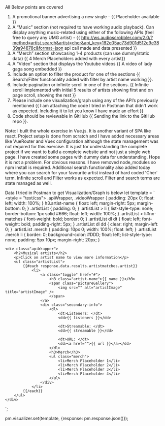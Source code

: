 All Below points are covered
1. A promotional banner advertising a new single - {{ Placeholder available }}
2. A “Music” section (not required to have working audio playback). Can display anything music-related using either of the following APIs (feel free to query any UMG artist) - {{ http://ws.audioscrobbler.com/2.0/?method=artist.search&artist=cher&api_key=182e05ac73d901d512e9e3839a94878c&format=json api call made and data presented }}
3. A “Merch” section showcasing 1-4 products (can use dummy/static data) {{ 4 Merch Placeholders added with every artist}}
4. A “Video” section that displays the Youtube videos {{ A video of lady gaga song embedded }}
5. Include an option to filter the product for one of the sections {{ Search/Filter functionality added with filter by artist name working }}.
6. Include pagination or infinite scroll in one of the sections. {{ Infinite scroll implemented with initial 5 results of artists showing first and on page scroll, showing the rest }}
7. Please include one visualization/graph using any of the API’s previously mentioned {{ I am attaching the code I tried in Postman that didn't work as expected. Including it to let you know I have made an effort }}
8. Code should be reviewable in GitHub {{ Sending the link to the GitHub repo }}.

Note: I built the whole exercise in Vue.js. It is another variant of SPA like react. Project setup is done from scratch and I have added necessary areas like VueRouter and Vuex configuration although the state management was not required for this exercise. It is just for understanding the complete project if we want to build a complete website and not just a single web page. I have created some pages with dummy data for understanding. Hope it is not a problem. For obvious reasons. I have removed node_modules so npm install is required. Additional search functionality also added today where you can search for your favourite artist instead of hard coded 'Cher' term. Infinite scroll and Filter works as expected. Filter and search terms are state managed as well.

Data I tried in Postman to get Visualization/Graph is below
let template = `
    <style = "text/css">
    .apiWrapper,
    .videoWrapper {
        padding: 20px 0;
        float: left;
        width: 100%;
    }
    h3.artist-name {
        float: left;
        margin-right: 5px;
        margin-bottom: 0;
    }
    .artistList {
        padding: 0;
    }
    .artistList > li {
        list-style-type: none;
        border-bottom: 1px solid #666;
        float: left;
        width: 100%;
    }
    .artistList > li#no-matches {
        font-weight: bold;
        border: 0;
    }
    .artistList dl dt {
        float: left;
        font-weight: bold;
        padding-right: 5px;
    }
    .artistList dl dd {
        clear: right;
        margin-left: 0;
    }
    .artistList .merch {
        padding: 10px 0;
        width: 100%;
        float: left;
    }
    .artistList .merch li {
        border: 0;
        background-color: #DDD;
        float: left;
        list-style-type: none;
        padding: 5px 10px;
        margin-right: 20px;
    }
    </style>

    <div class="apiWrapper">
        <h2>Musical artists</h2>
        <p>Click on artist name to view more information</p>
        <ul class="artistList">
            {{#each response.data.results.artistmatches.artist}}
                <li>
                    <a class="toggle" href="#">
                        <h3 class="artist-name">{{ name }}</h3>
                        <span class="pictureGallery">
                            <img src="" alt="artistImage" title="artistImage" />
                        </span>
                    </a>
                    <div class="secondary-info">
                        <dl>
                            <dt>Listeners: </dt>
                            <dd>{{ listeners }}</dd>

                            <dt>Streamable: </dt>
                            <dd>{{ streamable }}</dd>

                            <dt>URL: </dt>
                            <dd><a href="">{{ url }}</a></dd>
                        </dl>
                        <h3>Merch</h3>
                        <ul class="merch">
                            <li>Merch Placeholder 1</li>
                            <li>Merch Placeholder 2</li>
                            <li>Merch Placeholder 3</li>
                            <li>Merch Placeholder 4</li>
                        </ul>
                    </div>
                </li>
            {{/each}}
        </ul>
    </div>
`;

pm.visualizer.set(template, {response: pm.response.json()});
 
